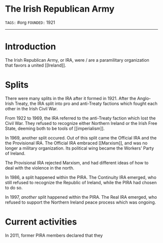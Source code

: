 # The Irish Republican Army
`TAGS:` #org
`FOUNDED:` 1921

---
# Introduction
The Irish Republican Army, or IRA, were / are a paramilitary organization that favors a united [[Ireland]]. 

# Splits
There were many splits in the IRA after it formed in 1921. After the Anglo-Irish Treaty, the IRA split into pro and anti-Treaty factions which fought each other in the Irish Civil War. 

From 1922 to 1969, the IRA referred to the anti-Treaty faction which lost the Civil War. They refused to recognize either Northern Ireland or the Irish Free State, deeming both to be tools of [[imperialism]]. 

In 1969, another split occured. Out of this split came the Official IRA and the the Provisional IRA. The Official IRA embraced [[Marxism]], and was no longer a military organization. Its political wing became the Workers' Party of Ireland. 

The Provisional IRA rejected Marxism, and had different ideas of how to deal with the violence in the north. 

In 1986, a split happened within the PIRA. The Continuity IRA emerged, who still refused to recognize the Republic of Ireland, while the PIRA had chosen to do so. 

In 1997, *another* split happened within the PIRA. The Real IRA emerged, who refused to support the Northern Ireland peace process which was ongoing. 

# Current activities
In 2011, former PIRA members declared that they 